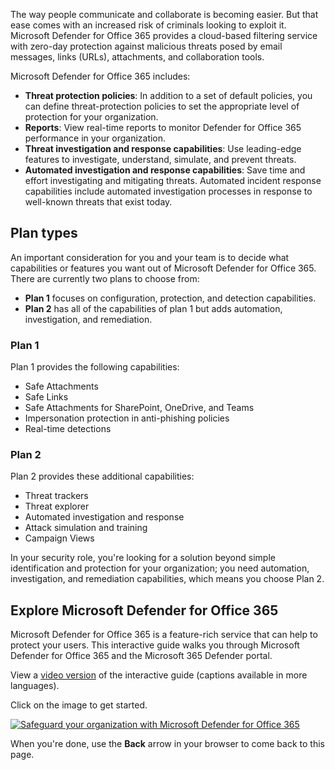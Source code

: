 The way people communicate and collaborate is becoming easier. But that ease comes with an increased risk of criminals looking to exploit it. Microsoft Defender for Office 365 provides a cloud-based filtering service with zero-day protection against malicious threats posed by email messages, links (URLs), attachments, and collaboration tools.

Microsoft Defender for Office 365 includes:

- **Threat protection policies**: In addition to a set of default policies, you can define threat-protection policies to set the appropriate level of protection for your organization.
- **Reports**: View real-time reports to monitor Defender for Office 365 performance in your organization.
- **Threat investigation and response capabilities**: Use leading-edge features to investigate, understand, simulate, and prevent threats.
- **Automated investigation and response capabilities**: Save time and effort investigating and mitigating threats. Automated incident response capabilities include automated investigation processes in response to well-known threats that exist today.

## Plan types

An important consideration for you and your team is to decide what capabilities or features you want out of Microsoft Defender for Office 365. There are currently two plans to choose from:

- **Plan 1** focuses on configuration, protection, and detection capabilities.
- **Plan 2** has all of the capabilities of plan 1 but adds automation, investigation, and remediation.

### Plan 1

Plan 1 provides the following capabilities:

- Safe Attachments
- Safe Links
- Safe Attachments for SharePoint, OneDrive, and Teams
- Impersonation protection in anti-phishing policies
- Real-time detections

### Plan 2

Plan 2 provides these additional capabilities:

- Threat trackers
- Threat explorer
- Automated investigation and response
- Attack simulation and training
- Campaign Views

In your security role, you're looking for a solution beyond simple identification and protection for your organization; you need automation, investigation, and remediation capabilities, which means you choose Plan 2.

## Explore Microsoft Defender for Office 365

Microsoft Defender for Office 365 is a feature-rich service that can help to protect your users. This interactive guide walks you through Microsoft Defender for Office 365 and the Microsoft 365 Defender portal.

View a [video version](https://www.microsoft.com/videoplayer/embed/RWJINt) of the interactive guide (captions available in more languages).

Click on the image to get started.

[![Safeguard your organization with Microsoft Defender for Office 365](../media/2-interactive-guide-place-holder.png)](https://aka.ms/MSDO-IG)

When you're done, use the **Back** arrow in your browser to come back to this page.
